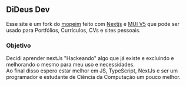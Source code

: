 ## DiDeus Dev<br>
Esse site é um fork do [mopeim](https://github.com/hajhosein/theBag) feito com [Nextjs](https://nextjs.org/) e [MUI V5](https://mui.com/) que pode ser usado para Portfólios, Currículos, CVs e sites pessoais.

### Objetivo<br>

Decidi aprender nextJs "Hackeando" algo que já existe e excluindo e melhorando o mesmo para meu uso e necessidades. <br>
Ao final disso espero estar melhor em JS, TypeScript, NextJs e ser um programador e estudante de Ciência da Computação um pouco melhor.



